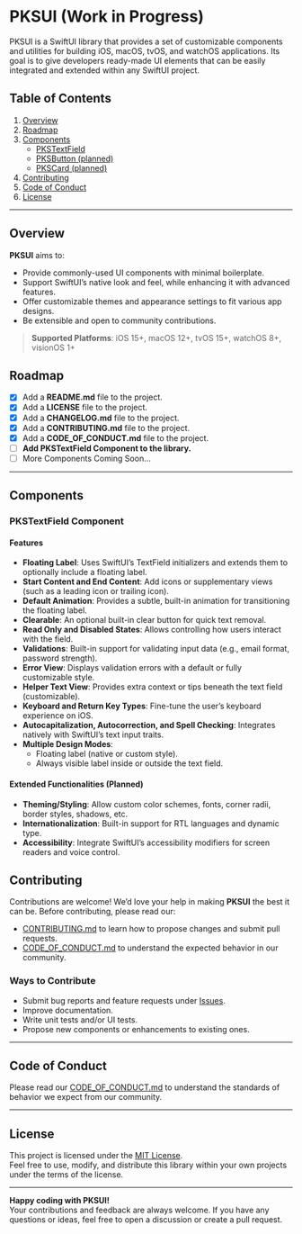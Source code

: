 # PKSUI (Work in Progress)

PKSUI is a SwiftUI library that provides a set of customizable components and utilities for building iOS, macOS, tvOS, and watchOS applications. Its goal is to give developers ready-made UI elements that can be easily integrated and extended within any SwiftUI project.

## Table of Contents

1. [Overview](#overview)
2. [Roadmap](#roadmap)
3. [Components](#components)
   - [PKSTextField](#pkstextfield-component)
   - [PKSButton (planned)](#pksbutton-planned)
   - [PKSCard (planned)](#pkscard-planned)
4. [Contributing](#contributing)
5. [Code of Conduct](#code-of-conduct)
6. [License](#license)

---

## Overview

**PKSUI** aims to:

- Provide commonly-used UI components with minimal boilerplate.
- Support SwiftUI’s native look and feel, while enhancing it with advanced features.
- Offer customizable themes and appearance settings to fit various app designs.
- Be extensible and open to community contributions.

> **Supported Platforms**: iOS 15+, macOS 12+, tvOS 15+, watchOS 8+, visionOS 1+

## Roadmap

- [x] Add a **README.md** file to the project.
- [x] Add a **LICENSE** file to the project.
- [x] Add a **CHANGELOG.md** file to the project.
- [x] Add a **CONTRIBUTING.md** file to the project.
- [x] Add a **CODE_OF_CONDUCT.md** file to the project.
- [ ] **Add PKSTextField Component to the library.**
- [ ] More Components Coming Soon...

---

## Components

### PKSTextField Component

#### Features

- **Floating Label**: Uses SwiftUI’s TextField initializers and extends them to optionally include a floating label.
- **Start Content and End Content**: Add icons or supplementary views (such as a leading icon or trailing icon).
- **Default Animation**: Provides a subtle, built-in animation for transitioning the floating label.
- **Clearable**: An optional built-in clear button for quick text removal.
- **Read Only and Disabled States**: Allows controlling how users interact with the field.
- **Validations**: Built-in support for validating input data (e.g., email format, password strength).
- **Error View**: Displays validation errors with a default or fully customizable style.
- **Helper Text View**: Provides extra context or tips beneath the text field (customizable).
- **Keyboard and Return Key Types**: Fine-tune the user’s keyboard experience on iOS.
- **Autocapitalization, Autocorrection, and Spell Checking**: Integrates natively with SwiftUI’s text input traits.
- **Multiple Design Modes**:
  - Floating label (native or custom style).
  - Always visible label inside or outside the text field.

#### Extended Functionalities (Planned)

- **Theming/Styling**: Allow custom color schemes, fonts, corner radii, border styles, shadows, etc.
- **Internationalization**: Built-in support for RTL languages and dynamic type.
- **Accessibility**: Integrate SwiftUI’s accessibility modifiers for screen readers and voice control.

## Contributing

Contributions are welcome! We’d love your help in making **PKSUI** the best it can be. Before contributing, please read our:

- [CONTRIBUTING.md](CONTRIBUTING.md) to learn how to propose changes and submit pull requests.
- [CODE_OF_CONDUCT.md](CODE_OF_CONDUCT.md) to understand the expected behavior in our community.

### Ways to Contribute

- Submit bug reports and feature requests under [Issues](../../issues).
- Improve documentation.
- Write unit tests and/or UI tests.
- Propose new components or enhancements to existing ones.

---

## Code of Conduct

Please read our [CODE_OF_CONDUCT.md](CODE_OF_CONDUCT.md) to understand the standards of behavior we expect from our community.

---

## License

This project is licensed under the [MIT License](LICENSE).  
Feel free to use, modify, and distribute this library within your own projects under the terms of the license.

---

**Happy coding with PKSUI!**  
Your contributions and feedback are always welcome. If you have any questions or ideas, feel free to open a discussion or create a pull request.
